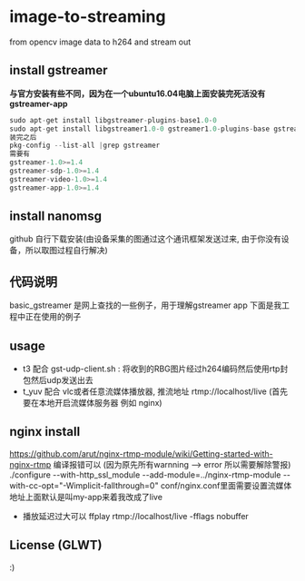 # image-to-streaming
from opencv image data to h264 and stream out
## install gstreamer
**与官方安装有些不同，因为在一个ubuntu16.04电脑上面安装完死活没有gstreamer-app**
```c
sudo apt-get install libgstreamer-plugins-base1.0-0
sudo apt-get install libgstreamer1.0-0 gstreamer1.0-plugins-base gstreamer1.0-plugins-good gstreamer1.0-plugins-bad gstreamer1.0-plugins-ugly gstreamer1.0-libav gstreamer1.0-doc gstreamer1.0-tools gstreamer1.0-x gstreamer1.0-alsa 
装完之后
pkg-config --list-all |grep gstreamer
需要有 
gstreamer-1.0>=1.4
gstreamer-sdp-1.0>=1.4
gstreamer-video-1.0>=1.4
gstreamer-app-1.0>=1.4

```
## install nanomsg
github 自行下载安装(由设备采集的图通过这个通讯框架发送过来, 由于你没有设备，所以取图过程自行解决)
## 代码说明
basic_gstreamer 是网上查找的一些例子，用于理解gstreamer
app 下面是我工程中正在使用的例子
## usage
- t3 配合 gst-udp-client.sh : 将收到的RBG图片经过h264编码然后使用rtp封包然后udp发送出去
- t_yuv 配合 vlc或者任意流媒体播放器, 推流地址 rtmp://localhost/live (首先要在本地开启流媒体服务器 例如 nginx)

## nginx install
https://github.com/arut/nginx-rtmp-module/wiki/Getting-started-with-nginx-rtmp
编译报错可以 (因为原先所有warnning --> error 所以需要解除警报)
./configure --with-http_ssl_module --add-module=../nginx-rtmp-module --with-cc-opt="-Wimplicit-fallthrough=0"
conf/nginx.conf里面需要设置流媒体地址上面默认是叫my-app来着我改成了live

- 播放延迟过大可以 ffplay rtmp://localhost/live -fflags nobuffer 

## License (GLWT)
:)
